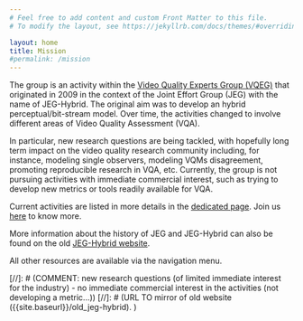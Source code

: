 ```yaml
---
# Feel free to add content and custom Front Matter to this file.
# To modify the layout, see https://jekyllrb.com/docs/themes/#overriding-theme-defaults

layout: home
title: Mission
#permalink: /mission
---
```


The group is an activity within the [Video Quality Experts Group (VQEG)](https://vqeg.org) that originated in 2009 in the context of the Joint Effort Group (JEG) with the name of JEG-Hybrid. The original aim was to develop an hybrid perceptual/bit-stream model. Over time, the activities changed to involve different areas of Video Quality Assessment (VQA).

In particular, new research questions are being tackled, with hopefully long term impact on the video quality research community including, for instance, modeling single observers, modeling VQMs disagreement, promoting reproducible research in VQA, etc.  Currently, the group is not pursuing activities with immediate commercial interest, such as trying to develop new metrics or tools readily available for VQA. 

Current activities are listed in more details in the [dedicated page]({{site.baseurl}}/activities). Join us [here](about) to know more.

More information about the history of JEG and JEG-Hybrid can also be found on the old [JEG-Hybrid website](http://vqegjeg.intec.ugent.be/wiki/index.php/Main_Page).

All other resources are available via the navigation menu.

[//]: # (COMMENT: new research questions (of limited immediate interest for the industry) - no immediate commercial interest in the activities (not developing a metric...))
[//]: # (URL TO mirror of old website ({{site.baseurl}}/old_jeg-hybrid). )


